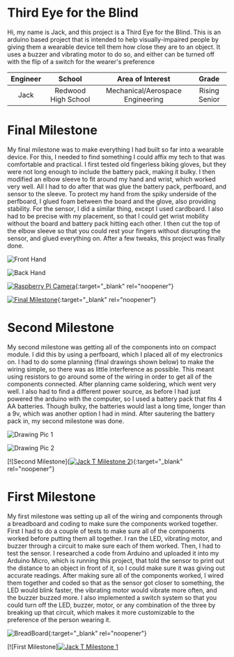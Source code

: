 ﻿# Third Eye for the Blind
Hi, my name is Jack, and this project is a Third Eye for the Blind. This is an arduino based project that is intended to help visually-impaired people by giving them a wearable device tell them how close they are to an object. It uses a buzzer and vibrating motor to do so, and either can be turned off with the flip of a switch for the wearer's preference

| **Engineer** | **School** | **Area of Interest** | **Grade** |
|:--:|:--:|:--:|:--:|
| Jack | Redwood High School | Mechanical/Aerospace Engineering | Rising Senior | 
  
# Final Milestone
My final milestone was to make everything I had built so far into a wearable device. For this, I needed to find something I could affix my tech to that was comfortable and practical. I first tested old fingerless biking gloves, but they were not long enough to include the battery pack, making it bulky. I then modified an elbow sleeve to fit around my hand and wrist, which worked very well. All I had to do after that was glue the battery pack, perfboard, and sensor to the sleeve. To protect my hand from the spiky underside of the perfboard, I glued foam between the board and the glove, also providing stability. For the sensor, I did a similar thing, except I used cardboard. I also had to be precise with my placement, so that I could get wrist mobility without the board and battery pack hitting each other. I then cut the top of the elbow sleeve so that you could rest your fingers without disrupting the sensor, and glued everything on. After a few tweaks, this project was finally done.

![Front Hand](https://github.com/jackw2005/BSE_Portfolio/blob/gh-pages/IMG_2496%20(1).jpg)

![Back Hand](https://github.com/jackw2005/BSE_Portfolio/blob/gh-pages/IMG_2497%20(1).jpg)

[![Raspberry Pi Camera](https://res.cloudinary.com/marcomontalbano/image/upload/v1622153797/video_to_markdown/images/youtube--zfBHD4v8hD0-c05b58ac6eb4c4700831b2b3070cd403.jpg)](https://www.youtube.com/watch?v=zfBHD4v8hD0 "Raspberry Pi Camera"){:target="_blank" rel="noopener"}

[![Final Milestone](https://res.cloudinary.com/marcomontalbano/image/upload/v1612573869/video_to_markdown/images/youtube--F7M7imOVGug-c05b58ac6eb4c4700831b2b3070cd403.jpg )](https://www.youtube.com/watch?v=F7M7imOVGug&feature=emb_logo "Final Milestone"){:target="_blank" rel="noopener"}

# Second Milestone
My second milestone was getting all of the components into on compact module. I did this by using a perfboard, which I placed all of my electronics on. I had to do some planning (final drawings shown below) to make the wiring simple, so there was as little interference as possible. This meant using resistors to go around some of the wiring in order to get all of the components connected. After planning came soldering, which went very well. I also had to find a different power source, as before I had just powered the arduino with the computer, so I used a battery pack that fits 4 AA batteries. Though bulky, the batteries would last a long time, longer than a 9v, which was another option I had in mind. After sautering the battery pack in, my second milestone was done.

![Drawing Pic 1](https://github.com/jackw2005/BSE_Portfolio/blob/main/CamScanner%2008-03-2022%2011.23n_1.jpg)

![Drawing Pic 2](https://github.com/jackw2005/BSE_Portfolio/blob/main/CamScanner%2008-03-2022%2011.23n_2.jpg)

[![Second Milestone]([![Jack T Milestone 2](https://res.cloudinary.com/marcomontalbano/image/upload/v1659634159/video_to_markdown/images/youtube--KWKasNXUKhc-c05b58ac6eb4c4700831b2b3070cd403.jpg)](https://www.youtube.com/watch?v=KWKasNXUKhc "Jack T Milestone 2")){:target="_blank" rel="noopener"}
# First Milestone
  

My first milestone was setting up all of the wiring and components through a breadboard and coding to make sure the components worked together. First I had to do a couple of tests to make sure all of the components worked before putting them all together. I ran the LED, vibrating motor, and buzzer through a circuit to make sure each of them worked. Then, I had to test the sensor. I researched a code from Arduino and uploaded it into my Arduino Micro, which is running this project, that told the sensor to print out the distance to an object in front of it, so I could make sure it was giving out accurate readings. After making sure all of the components worked, I wired them together and coded so that as the sensor got closer to something, the LED would blink faster, the vibrating motor would vibrate more often, and the buzzer buzzed more. I also implemented a switch system so that you could turn off the LED, buzzer, motor, or any combination of the three by breaking up that circuit, which makes it more customizable to the preference of the person wearing it. 

![BreadBoard](https://github.com/jackw2005/BSE_Portfolio/blob/gh-pages/IMG_2482.jpg){:target="_blank" rel="noopener"}

[![First Milestone][![Jack T Milestone 1](https://res.cloudinary.com/marcomontalbano/image/upload/v1659117732/video_to_markdown/images/youtube--ooDURXiPNns-c05b58ac6eb4c4700831b2b3070cd403.jpg)](https://www.youtube.com/watch?v=ooDURXiPNns "Jack T Milestone 1")
